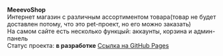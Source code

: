 **MeeevoShop** <br>
Интернет магазин с различным ассортиментом товара(товар не будет доставлен потому, что это pet-проект, но его можно заказать) <br>
На самом сайте есть несколько функцый: аккаунты, корзина и админ-панель <br>
Статус проекта: **в разработке**
[Ссылка на GitHub Pages](https://kotarsis8413.github.io/MeeevoShop/)
